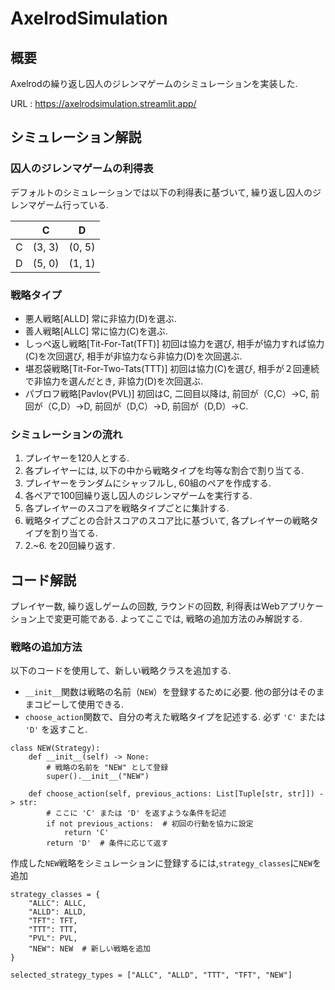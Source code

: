 # AxelrodSimulation

## 概要
Axelrodの繰り返し囚人のジレンマゲームのシミュレーションを実装した. 

URL : <https://axelrodsimulation.streamlit.app/>

## シミュレーション解説
### 囚人のジレンマゲームの利得表
デフォルトのシミュレーションでは以下の利得表に基づいて, 繰り返し囚人のジレンマゲーム行っている. 

||C|D|
|---|---|---|
|C|(3, 3)|(0, 5)|
|D|(5, 0)|(1, 1)|

### 戦略タイプ
- 悪人戦略[ALLD]
  常に非協力(D)を選ぶ. 
- 善人戦略[ALLC]
  常に協力(C)を選ぶ. 
- しっぺ返し戦略[Tit-For-Tat(TFT)]
  初回は協力を選び, 相手が協力すれば協力(C)を次回選び, 相手が非協力なら非協力(D)を次回選ぶ. 
- 堪忍袋戦略[Tit-For-Two-Tats(TTT)]
  初回は協力(C)を選び, 相手が２回連続で非協力を選んだとき, 非協力(D)を次回選ぶ. 
- パブロフ戦略[Pavlov(PVL)]
  初回はC, 二回目以降は, 前回が（C,C）→C, 前回が（C,D）→D, 前回が（D,C）→D, 前回が（D,D）→C. 

### シミュレーションの流れ
1. プレイヤーを120人とする. 
2. 各プレイヤーには, 以下の中から戦略タイプを均等な割合で割り当てる. 
3. プレイヤーをランダムにシャッフルし, 60組のペアを作成する. 
4. 各ペアで100回繰り返し囚人のジレンマゲームを実行する. 
5. 各プレイヤーのスコアを戦略タイプごとに集計する. 
6. 戦略タイプごとの合計スコアのスコア比に基づいて, 各プレイヤーの戦略タイプを割り当てる. 
7. 2.~6. を20回繰り返す. 

## コード解説
プレイヤー数, 繰り返しゲームの回数, ラウンドの回数, 利得表はWebアプリケーション上で変更可能である. 
よってここでは, 戦略の追加方法のみ解説する. 

### 戦略の追加方法
以下のコードを使用して、新しい戦略クラスを追加する. 

- `__init__`関数は戦略の名前（`NEW`）を登録するために必要. 
他の部分はそのままコピーして使用できる. 
- `choose_action`関数で、自分の考えた戦略タイプを記述する. 
必ず `'C'` または `'D'` を返すこと. 

```python:
class NEW(Strategy):
    def __init__(self) -> None:
        # 戦略の名前を "NEW" として登録
        super().__init__("NEW")

    def choose_action(self, previous_actions: List[Tuple[str, str]]) -> str:
        # ここに 'C' または 'D' を返すような条件を記述
        if not previous_actions:  # 初回の行動を協力に設定
            return 'C'
        return 'D'  # 条件に応じて返す
```

作成した`NEW`戦略をシミュレーションに登録するには,`strategy_classes`に`NEW`を追加
```python:
strategy_classes = {
    "ALLC": ALLC,
    "ALLD": ALLD,
    "TFT": TFT,
    "TTT": TTT,
    "PVL": PVL,
    "NEW": NEW  # 新しい戦略を追加
}
```

```python:
selected_strategy_types = ["ALLC", "ALLD", "TTT", "TFT", "NEW"]

```